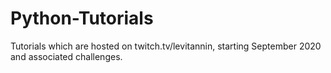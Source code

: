 # Python-Tutorials
Tutorials which are hosted on twitch.tv/levitannin, starting September 2020 and associated challenges.
